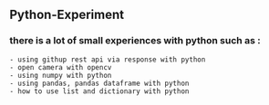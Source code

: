 ## Python-Experiment
### there is a lot of small experiences with python such as :
``` 
- using githup rest api via response with python
- open camera with opencv
- using numpy with python
- using pandas, pandas dataframe with python
- how to use list and dictionary with python
``` 

